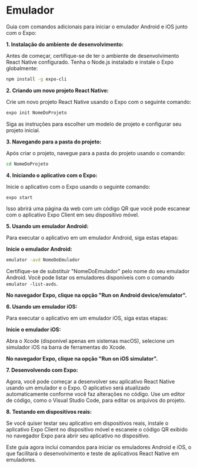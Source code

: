 # Emulador

Guia com comandos adicionais para iniciar o emulador Android e iOS junto com o Expo:

**1. Instalação do ambiente de desenvolvimento:**

Antes de começar, certifique-se de ter o ambiente de desenvolvimento React Native configurado. Tenha o Node.js instalado e instale o Expo globalmente:

```bash
npm install -g expo-cli
```

**2. Criando um novo projeto React Native:**

Crie um novo projeto React Native usando o Expo com o seguinte comando:

```bash
expo init NomeDoProjeto
```

Siga as instruções para escolher um modelo de projeto e configurar seu projeto inicial.

**3. Navegando para a pasta do projeto:**

Após criar o projeto, navegue para a pasta do projeto usando o comando:

```bash
cd NomeDoProjeto
```

**4. Iniciando o aplicativo com o Expo:**

Inicie o aplicativo com o Expo usando o seguinte comando:

```bash
expo start
```

Isso abrirá uma página da web com um código QR que você pode escanear com o aplicativo Expo Client em seu dispositivo móvel.

**5. Usando um emulador Android:**

Para executar o aplicativo em um emulador Android, siga estas etapas:

**Inicie o emulador Android:**

```bash
emulator -avd NomeDoEmulador
```

Certifique-se de substituir "NomeDoEmulador" pelo nome do seu emulador Android. Você pode listar os emuladores disponíveis com o comando `emulator -list-avds`.

**No navegador Expo, clique na opção "Run on Android device/emulator".**

**6. Usando um emulador iOS:**

Para executar o aplicativo em um emulador iOS, siga estas etapas:

**Inicie o emulador iOS:**

Abra o Xcode (disponível apenas em sistemas macOS), selecione um simulador iOS na barra de ferramentas do Xcode.

**No navegador Expo, clique na opção "Run on iOS simulator".**

**7. Desenvolvendo com Expo:**

Agora, você pode começar a desenvolver seu aplicativo React Native usando um emulador e o Expo. O aplicativo será atualizado automaticamente conforme você faz alterações no código. Use um editor de código, como o Visual Studio Code, para editar os arquivos do projeto.

**8. Testando em dispositivos reais:**

Se você quiser testar seu aplicativo em dispositivos reais, instale o aplicativo Expo Client no dispositivo móvel e escaneie o código QR exibido no navegador Expo para abrir seu aplicativo no dispositivo.

Este guia agora inclui comandos para iniciar os emuladores Android e iOS, o que facilitará o desenvolvimento e teste de aplicativos React Native em emuladores.
